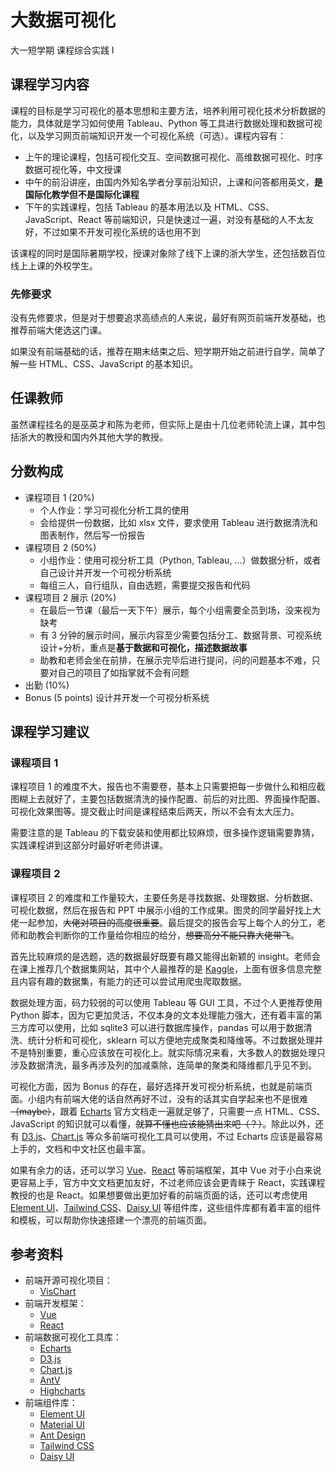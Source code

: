 # 大数据可视化
<div class="badges">
<span class="badge cs-badge">大一短学期</span>
<span class="badge cs-badge">课程综合实践 Ⅰ</span>
</div>

## 课程学习内容

课程的目标是学习可视化的基本思想和主要方法，培养利用可视化技术分析数据的能力，具体就是学习如何使用 Tableau、Python 等工具进行数据处理和数据可视化，以及学习网页前端知识开发一个可视化系统（可选）。课程内容有：

- 上午的理论课程，包括可视化交互、空间数据可视化、高维数据可视化、时序数据可视化等，中文授课
- 中午的前沿讲座，由国内外知名学者分享前沿知识，上课和问答都用英文，**是国际化教学但不是国际化课程**
- 下午的实践课程，包括 Tableau 的基本用法以及 HTML、CSS、JavaScript、React 等前端知识，只是快速过一遍，对没有基础的人不太友好，不过如果不开发可视化系统的话也用不到

该课程的同时是国际暑期学校，授课对象除了线下上课的浙大学生，还包括数百位线上上课的外校学生。


### 先修要求

没有先修要求，但是对于想要追求高绩点的人来说，最好有网页前端开发基础，也推荐前端大佬选这门课。

如果没有前端基础的话，推荐在期末结束之后、短学期开始之前进行自学，简单了解一些 HTML、CSS、JavaScript 的基本知识。


## 任课教师

虽然课程挂名的是巫英才和陈为老师，但实际上是由十几位老师轮流上课，其中包括浙大的教授和国内外其他大学的教授。


## 分数构成

- 课程项目 1 (20%)
    - 个人作业：学习可视化分析工具的使用
    - 会给提供一份数据，比如 xlsx 文件，要求使用 Tableau 进行数据清洗和图表制作，然后写一份报告
- 课程项目 2 (50%)
    - 小组作业：使用可视分析工具（Python, Tableau, ...）做数据分析，或者自己设计并开发一个可视分析系统
    - 每组三人，自行组队，自由选题，需要提交报告和代码
- 课程项目 2 展示 (20%)
    - 在最后一节课（最后一天下午）展示，每个小组需要全员到场，没来视为缺考
    - 有 3 分钟的展示时间，展示内容至少需要包括分工、数据背景、可视系统设计+分析，重点是**基于数据和可视化，描述数据故事**
    - 助教和老师会坐在前排，在展示完毕后进行提问，问的问题基本不难，只要对自己的项目了如指掌就不会有问题
- 出勤 (10%)
- Bonus (5 points) 设计并开发一个可视分析系统


## 课程学习建议

### 课程项目 1

课程项目 1 的难度不大，报告也不需要卷，基本上只需要把每一步做什么和相应截图糊上去就好了，主要包括数据清洗的操作配置、前后的对比图、界面操作配置、可视化效果图等。提交截止时间是课程结束后两天，所以不会有太大压力。

需要注意的是 Tableau 的下载安装和使用都比较麻烦，很多操作逻辑需要靠猜，实践课程讲到这部分时最好听老师讲课。

### 课程项目 2

课程项目 2 的难度和工作量较大，主要任务是寻找数据、处理数据、分析数据、可视化数据，然后在报告和 PPT 中展示小组的工作成果。图灵的同学最好找上大佬一起参加，~~大佬对项目的高度很重要~~。最后提交的报告会写上每个人的分工，老师和助教会判断你的工作量给你相应的给分，~~想要高分不能只靠大佬带飞~~。

首先比较麻烦的是选题，选的数据最好既要有趣又能得出新颖的 insight。老师会在课上推荐几个数据集网站，其中个人最推荐的是 [Kaggle](https://www.kaggle.com/datasets)，上面有很多信息完整且内容有趣的数据集，有能力的还可以尝试用爬虫爬取数据。

数据处理方面，码力较弱的可以使用 Tableau 等 GUI 工具，不过个人更推荐使用 Python 脚本，因为它更加灵活，不仅本身的文本处理能力强大，还有着丰富的第三方库可以使用，比如 sqlite3 可以进行数据库操作，pandas 可以用于数据清洗、统计分析和可视化，sklearn 可以方便地完成聚类和降维等。不过数据处理并不是特别重要，重心应该放在可视化上。就实际情况来看，大多数人的数据处理只涉及数据清洗，最多再涉及列的加减乘除，连简单的聚类和降维都几乎见不到。

可视化方面，因为 Bonus 的存在，最好选择开发可视分析系统，也就是前端页面。小组内有前端大佬的话自然再好不过，没有的话其实自学起来也不是很难 ~~（maybe）~~，跟着 [Echarts](https://echarts.apache.org/handbook/zh/get-started/) 官方文档走一遍就足够了，只需要一点 HTML、CSS、JavaScript 的知识就可以看懂，~~就算不懂也应该能猜出来吧（？）~~。除此以外，还有 [D3.js](https://d3js.org/getting-started)、[Chart.js](https://www.chartjs.org/docs/latest/getting-started/) 等众多前端可视化工具可以使用，不过 Echarts 应该是最容易上手的，文档和中文社区也最丰富。

如果有余力的话，还可以学习 [Vue](https://cn.vuejs.org/guide/introduction.html)、[React](https://react.docschina.org/learn) 等前端框架，其中 Vue 对于小白来说更容易上手，官方中文文档更加友好，不过老师应该会更青睐于 React，实践课程教授的也是 React。如果想要做出更加好看的前端页面的话，还可以考虑使用 [Element UI](https://element-plus.org/zh-CN/#/zh-CN)、[Tailwind CSS](https://www.tailwindcss.cn/)、[Daisy UI](https://daisyui.com/) 等组件库，这些组件库都有着丰富的组件和模板，可以帮助你快速搭建一个漂亮的前端页面。



## 参考资料
- 前端开源可视化项目：
    - [VisChart](https://github.com/Zhroyn/VisChart)
- 前端开发框架：
    - [Vue](https://cn.vuejs.org/guide/introduction.html)
    - [React](https://react.docschina.org/learn)
- 前端数据可视化工具库：
    - [Echarts](https://echarts.apache.org/handbook/zh/get-started/)
    - [D3.js](https://d3js.org/getting-started)
    - [Chart.js](https://www.chartjs.org/docs/latest/getting-started/)
    - [AntV](https://antv.antgroup.com/zh)
    - [Highcharts](https://www.highcharts.com.cn)
- 前端组件库：
    - [Element UI](https://element-plus.org/zh-CN/#/zh-CN)
    - [Material UI](https://mui.com/material-ui)
    - [Ant Design](https://ant.design/docs/react/introduce-cn)
    - [Tailwind CSS](https://www.tailwindcss.cn)
    - [Daisy UI](https://daisyui.com/)

